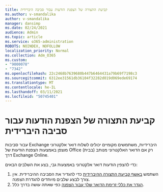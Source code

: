 ```yaml
---
title: קביעת התצורה של הצפנת הודעות עבור סביבה היברידית
ms.author: v-smandalika
author: v-smandalika
manager: dansimp
ms.date: 02/24/2021
audience: Admin
ms.topic: article
ms.service: o365-administration
ROBOTS: NOINDEX, NOFOLLOW
localization_priority: Normal
ms.collection: Adm_O365
ms.custom:
- "9000078"
- "7342"
ms.openlocfilehash: 22c2468b7639680b447b6464431a79b69f7198c3
ms.sourcegitcommit: 6312ee31561db36104f32282d019d069ede69174
ms.translationtype: MT
ms.contentlocale: he-IL
ms.lasthandoff: 03/11/2021
ms.locfileid: "50745401"
---
```

# <a name="configure-message-encryption-for-a-hybrid-environment"></a>קביעת התצורה של הצפנת הודעות עבור סביבה היברידית

עבור סביבות Exchange היברידיות, משתמשים מקומיים יכולים לשלוח דואר אלקטרוני מוצפן באמצעות הצפנת הודעות של Office (בבית) רק אם הדואר האלקטרוני מנותב דרך Exchange Online.

כדי להצפין הודעות דואר אלקטרוני באמצעות גבי, בצע את השלבים הבאים:

1. השתמש [באשף קביעת התצורה ההיברידית](https://docs.microsoft.com/Exchange/hybrid-configuration-wizard) כדי להגדיר את הסביבה ההיברידית. אין צורך לבצע שלבים מיוחדים להגדרת הצפנה.
2. [הגדר את כללי זרימת הדואר שלך עבור הצפנה](https://docs.microsoft.com/microsoft-365/compliance/define-mail-flow-rules-to-encrypt-email) כפי שאתה עושה בדרך כלל.



